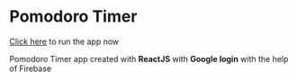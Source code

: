 # Pomodoro Timer 

[Click here](https://pomodoro-timer-94db5a.netlify.app/) to run the app now

Pomodoro Timer app created with **ReactJS** with **Google login** with the help of Firebase
